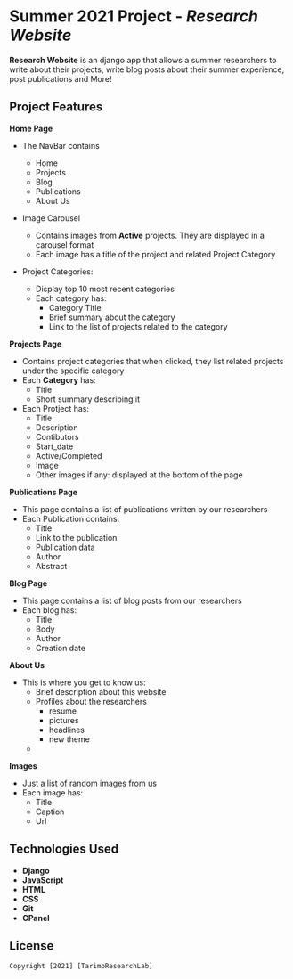 # Summer 2021 Project - *Research Website*

**Research Website** is an django app that allows a summer researchers to write about their projects, write blog posts about their summer experience, post publications and More!

## Project Features

**Home Page**

- The NavBar contains
  - Home
  - Projects
  - Blog
  - Publications
  - About Us
  
- Image Carousel
  - Contains images from **Active** projects. They are displayed in a carousel format
  - Each image has a title of the project and related Project Category
- Project Categories:
  - Display top 10 most recent categories
  - Each category has:
    -  Category Title
    -  Brief summary about the category
    -  Link to the list of projects related to the category
    
**Projects Page**
  - Contains project categories that when clicked, they list related projects under the specific category
  - Each **Category** has:
    -  Title 
    -  Short summary describing it
  - Each Protject has:
    - Title
    - Description
    - Contibutors
    - Start_date
    - Active/Completed
    - Image 
    - Other images if any: displayed at the bottom of the page
   
**Publications Page**
  - This page contains a list of publications written by our researchers
  - Each Publication contains:
    - Title
    - Link to the publication
    - Publication data
    - Author
    - Abstract
  
**Blog Page**
  - This page contains a list of blog posts from our researchers
  - Each blog has:
    - Title
    - Body
    - Author
    - Creation date

**About Us**
  - This is where you get to know us:
    - Brief description about this website 
    - Profiles about the researchers
      - resume 
      - pictures
      - headlines
      - new theme
    - 

**Images**
  - Just a list of random images from us
  - Each image has:
    - Title
    - Caption
    - Url


## Technologies Used
  - **Django**
  - **JavaScript**
  - **HTML**
  - **CSS**
  - **Git**
  - **CPanel**

## License

    Copyright [2021] [TarimoResearchLab]
